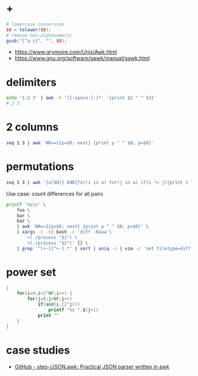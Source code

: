 # +

```awk
# lowercase conversion
$0 = tolower($0);
# remove non-alphanumeric
gsub("[^a-z]", "", $0);
```

- https://www.grymoire.com/Unix/Awk.html
- https://www.gnu.org/software/gawk/manual/gawk.html

# delimiters

```bash
echo '1:2 3' | awk -F '[[:space:]:]*' '{print $2 " " $3}'
# 2 3
```

# 2 columns

```bash
seq 1 3 | awk 'NR==1{p=$0; next} {print p " " $0; p=$0}'
```

# permutations

```bash
seq 1 3 | awk '{a[$0]} END{for(i in a) for(j in a) if(i != j){print i " " j}}'
```

Use case: count differences for all pairs

```bash
printf '%s\n' \
    foo \
    bar \
    baz \
    | awk 'NR==1{p=$0; next} {print p " " $0; p=$0}' \
    | xargs -i -n2 bash -c 'diff -Nauw \
        <(./process "$1") \
        <(./process "$2")' {} \
    | grep '^[+-][^+-].*' | sort | uniq -c | vim -c 'set filetype=diff' -
```

# power set

```awk
{
    for(i=0;i<2^NF;i++) {
        for(j=0;j<NF;j++)
            if(and(i,(2^j)))
                printf "%s ",$(j+1)
            print ""
    }
}
```

# case studies

- [GitHub \- step\-/JSON\.awk: Practical JSON parser written in awk](https://github.com/step-/JSON.awk)
